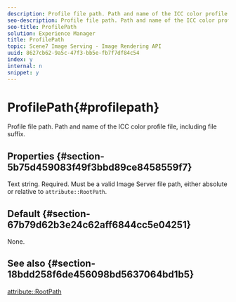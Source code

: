 ```yaml
---
description: Profile file path. Path and name of the ICC color profile file, including file suffix.
seo-description: Profile file path. Path and name of the ICC color profile file, including file suffix.
seo-title: ProfilePath
solution: Experience Manager
title: ProfilePath
topic: Scene7 Image Serving - Image Rendering API
uuid: 8627cb62-9a5c-47f3-bb5e-fb7f7df84c54
index: y
internal: n
snippet: y
---
```


# ProfilePath{#profilepath}

Profile file path. Path and name of the ICC color profile file, including file suffix.

## Properties {#section-5b75d459083f49f3bbd89ce8458559f7}

Text string. Required. Must be a valid Image Server file path, either absolute or relative to `attribute::RootPath`.

## Default {#section-67b79d62b3e24c62aff6844cc5e04251}

None.

## See also {#section-18bdd258f6de456098bd5637064bd1b5}

[attribute::RootPath](../../../../../ir_api/material_cat/image-rendering-api-ref/c-ir-material-catalog/c-ir-attributes-reference/r-ir-rootpath.md#reference-a4d7c96b62e14fcbad1740c702f160f3) 
